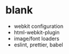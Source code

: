 # blank

- webkit configuration
- html-webkit-plugin
- image/font loaders
- eslint, prettier, babel
